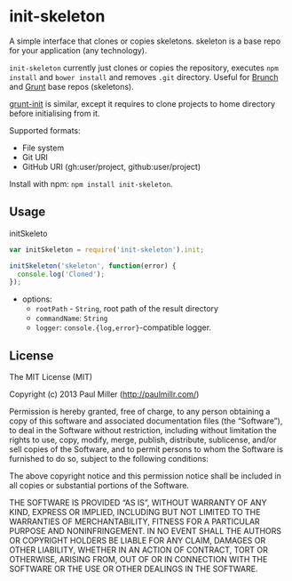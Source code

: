 # init-skeleton

A simple interface that clones or copies skeletons.
skeleton is a base repo for your application (any technology).

`init-skeleton` currently just clones or copies the repository,
executes `npm install` and `bower install` and removes `.git` directory.
Useful for [Brunch](http://brunch.io) and
[Grunt](http://gruntjs.com) base repos (skeletons).

[grunt-init](https://github.com/gruntjs/grunt-init) is similar, except it
requires to clone projects to home directory before initialising from it.

Supported formats:

* File system
* Git URI
* GitHub URI (gh:user/project, github:user/project)

Install with npm: `npm install init-skeleton`.

## Usage

initSkeleto

```javascript
var initSkeleton = require('init-skeleton').init;

initSkeleton('skeleton', function(error) {
  console.log('Cloned');
});
```

- options:
    - `rootPath` - `String`, root path of the result directory
    - `commandName`: `String`
    - `logger`: `console.{log,error}`-compatible logger.


## License

The MIT License (MIT)

Copyright (c) 2013 Paul Miller (http://paulmillr.com/)

Permission is hereby granted, free of charge, to any person obtaining a copy
of this software and associated documentation files (the “Software”), to deal
in the Software without restriction, including without limitation the rights
to use, copy, modify, merge, publish, distribute, sublicense, and/or sell
copies of the Software, and to permit persons to whom the Software is
furnished to do so, subject to the following conditions:

The above copyright notice and this permission notice shall be included in
all copies or substantial portions of the Software.

THE SOFTWARE IS PROVIDED “AS IS”, WITHOUT WARRANTY OF ANY KIND, EXPRESS OR
IMPLIED, INCLUDING BUT NOT LIMITED TO THE WARRANTIES OF MERCHANTABILITY,
FITNESS FOR A PARTICULAR PURPOSE AND NONINFRINGEMENT. IN NO EVENT SHALL THE
AUTHORS OR COPYRIGHT HOLDERS BE LIABLE FOR ANY CLAIM, DAMAGES OR OTHER
LIABILITY, WHETHER IN AN ACTION OF CONTRACT, TORT OR OTHERWISE, ARISING FROM,
OUT OF OR IN CONNECTION WITH THE SOFTWARE OR THE USE OR OTHER DEALINGS IN
THE SOFTWARE.
